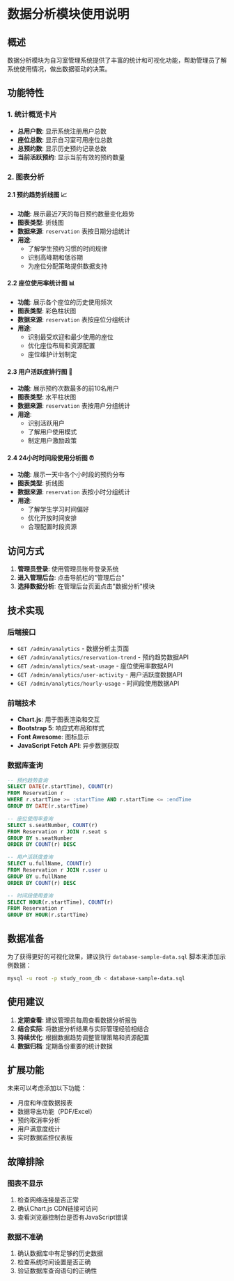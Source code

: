 # 数据分析模块使用说明

## 概述

数据分析模块为自习室管理系统提供了丰富的统计和可视化功能，帮助管理员了解系统使用情况，做出数据驱动的决策。

## 功能特性

### 1. 统计概览卡片
- **总用户数**: 显示系统注册用户总数
- **座位总数**: 显示自习室可用座位总数
- **总预约数**: 显示历史预约记录总数
- **当前活跃预约**: 显示当前有效的预约数量

### 2. 图表分析

#### 2.1 预约趋势折线图 📈
- **功能**: 展示最近7天的每日预约数量变化趋势
- **图表类型**: 折线图
- **数据来源**: `reservation` 表按日期分组统计
- **用途**: 
  - 了解学生预约习惯的时间规律
  - 识别高峰期和低谷期
  - 为座位分配策略提供数据支持

#### 2.2 座位使用率统计图 📊
- **功能**: 展示各个座位的历史使用频次
- **图表类型**: 彩色柱状图
- **数据来源**: `reservation` 表按座位分组统计
- **用途**:
  - 识别最受欢迎和最少使用的座位
  - 优化座位布局和资源配置
  - 座位维护计划制定

#### 2.3 用户活跃度排行图 👥
- **功能**: 展示预约次数最多的前10名用户
- **图表类型**: 水平柱状图
- **数据来源**: `reservation` 表按用户分组统计
- **用途**:
  - 识别活跃用户
  - 了解用户使用模式
  - 制定用户激励政策

#### 2.4 24小时时间段使用分析图 ⏰
- **功能**: 展示一天中各个小时段的预约分布
- **图表类型**: 折线图
- **数据来源**: `reservation` 表按小时分组统计
- **用途**:
  - 了解学生学习时间偏好
  - 优化开放时间安排
  - 合理配置时段资源

## 访问方式

1. **管理员登录**: 使用管理员账号登录系统
2. **进入管理后台**: 点击导航栏的"管理后台"
3. **选择数据分析**: 在管理后台页面点击"数据分析"模块

## 技术实现

### 后端接口
- `GET /admin/analytics` - 数据分析主页面
- `GET /admin/analytics/reservation-trend` - 预约趋势数据API
- `GET /admin/analytics/seat-usage` - 座位使用率数据API
- `GET /admin/analytics/user-activity` - 用户活跃度数据API
- `GET /admin/analytics/hourly-usage` - 时间段使用数据API

### 前端技术
- **Chart.js**: 用于图表渲染和交互
- **Bootstrap 5**: 响应式布局和样式
- **Font Awesome**: 图标显示
- **JavaScript Fetch API**: 异步数据获取

### 数据库查询
```sql
-- 预约趋势查询
SELECT DATE(r.startTime), COUNT(r) 
FROM Reservation r 
WHERE r.startTime >= :startTime AND r.startTime <= :endTime 
GROUP BY DATE(r.startTime)

-- 座位使用率查询
SELECT s.seatNumber, COUNT(r) 
FROM Reservation r JOIN r.seat s 
GROUP BY s.seatNumber 
ORDER BY COUNT(r) DESC

-- 用户活跃度查询
SELECT u.fullName, COUNT(r) 
FROM Reservation r JOIN r.user u 
GROUP BY u.fullName 
ORDER BY COUNT(r) DESC

-- 时间段使用查询
SELECT HOUR(r.startTime), COUNT(r) 
FROM Reservation r 
GROUP BY HOUR(r.startTime)
```

## 数据准备

为了获得更好的可视化效果，建议执行 `database-sample-data.sql` 脚本来添加示例数据：

```bash
mysql -u root -p study_room_db < database-sample-data.sql
```

## 使用建议

1. **定期查看**: 建议管理员每周查看数据分析报告
2. **结合实际**: 将数据分析结果与实际管理经验相结合
3. **持续优化**: 根据数据趋势调整管理策略和资源配置
4. **数据归档**: 定期备份重要的统计数据

## 扩展功能

未来可以考虑添加以下功能：
- 月度和年度数据报表
- 数据导出功能（PDF/Excel）
- 预约取消率分析
- 用户满意度统计
- 实时数据监控仪表板

## 故障排除

### 图表不显示
1. 检查网络连接是否正常
2. 确认Chart.js CDN链接可访问
3. 查看浏览器控制台是否有JavaScript错误

### 数据不准确
1. 确认数据库中有足够的历史数据
2. 检查系统时间设置是否正确
3. 验证数据库查询语句的正确性 